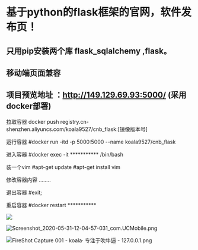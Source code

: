 # 基于python的flask框架的官网，软件发布页！

## 只用pip安装两个库 flask_sqlalchemy ,flask。

## 移动端页面兼容


## 项目预览地址 ：http://149.129.69.93:5000/ (采用docker部署)

拉取容器    docker push registry.cn-shenzhen.aliyuncs.com/koala9527/cnb_flask:[镜像版本号]

运行容器    #docker run -itd -p 5000:5000 --name koala9527/cnb_flask

进入容器    #docker exec -it *********** /bin/bash 

装一个vim      #apt-get update
               #apt-get install vim

修改容器内容    ........

退出容器        #exit;

重启容器        #docker restart ***********
  

![](http://koala9527.s3-cn-south-1.qiniucs.com/FrrSrzejUlO6aXJAlrl3d95gu0ME)

![Screenshot_2020-05-31-12-04-57-031_com.UCMobile.png](http://ww1.sinaimg.cn/large/b43c09abgy1gfbh9m7pc9j21ha0hc754.jpg)

![FireShot Capture 001 - koala· 专注于吹牛逼 - 127.0.0.1.png](http://ww1.sinaimg.cn/large/b43c09abgy1geisntj71ej21hc10aafu.jpg)
